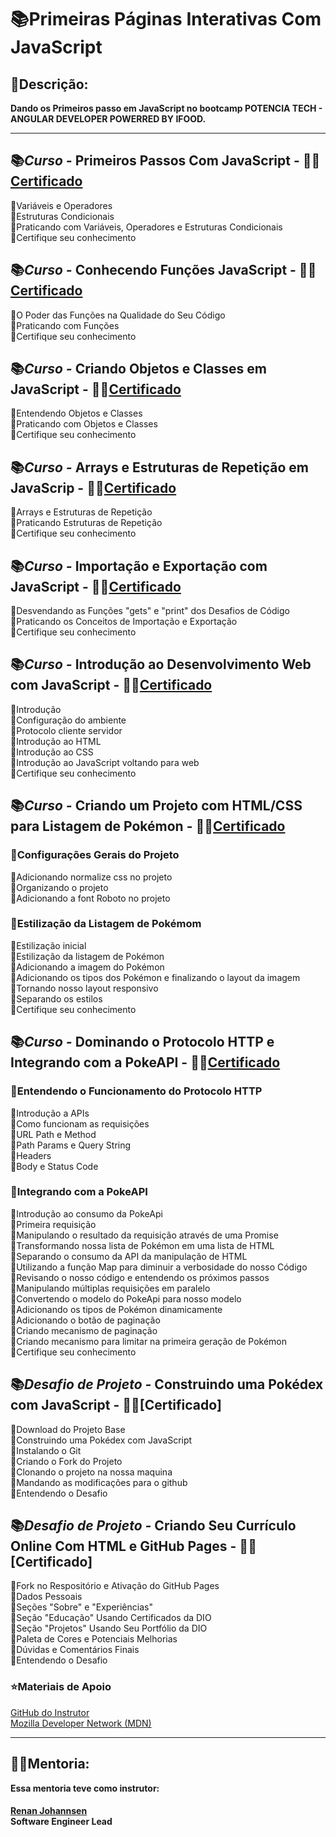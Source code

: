 # 📚Primeiras Páginas Interativas Com JavaScript

## 👀Descrição:
<b>
Dando os Primeiros passo em JavaScript no bootcamp POTENCIA TECH - ANGULAR DEVELOPER POWERRED BY IFOOD.
</b>   

____________________________
## 📚<i>Curso -</i> Primeiros Passos Com JavaScript - 👨‍🎓[Certificado](https://github.com/jhon-lenon/Potencia-Tech-Angular-Developer-Powered-by-iFood/tree/main/02-Primeiras_Paginas_Interativas_com_JavaScript/Certificados/01-Primeiros_Passos_Com_JavaScript)
🔹Variáveis e Operadores  
🔹Estruturas Condicionais  
🔹Praticando com Variáveis, Operadores e Estruturas Condicionais  
🔸Certifique seu conhecimento  

## 📚<i>Curso -</i> Conhecendo Funções JavaScript - 👨‍🎓[Certificado](https://github.com/jhon-lenon/Potencia-Tech-Angular-Developer-Powered-by-iFood/tree/main/02-Primeiras_Paginas_Interativas_com_JavaScript/Certificados/02_Conhecendo_Fun%C3%A7%C3%B5es_JavaScript)  
🔹O Poder das Funções na Qualidade do Seu Código  
🔹Praticando com Funções  
🔸Certifique seu conhecimento   

## 📚<i>Curso -</i> Criando Objetos e Classes em JavaScript - 👨‍🎓[Certificado](https://github.com/jhon-lenon/Potencia-Tech-Angular-Developer-Powered-by-iFood/tree/main/02-Primeiras_Paginas_Interativas_com_JavaScript/Certificados/03-Criando_Objeto_e_Classes_com_JavaScript)   
🔹Entendendo Objetos e Classes  
🔹Praticando com Objetos e Classes  
🔸Certifique seu conhecimento  

## 📚<i>Curso -</i> Arrays e Estruturas de Repetição em JavaScrip - 👨‍🎓[Certificado](https://github.com/jhon-lenon/Potencia-Tech-Angular-Developer-Powered-by-iFood/tree/main/02-Primeiras_Paginas_Interativas_com_JavaScript/Certificados/04-Arrays_Estruturas_de_Repeti%C3%A7%C3%A3o_em_JavaScrip)  
🔹Arrays e Estruturas de Repetição  
🔹Praticando Estruturas de Repetição  
🔸Certifique seu conhecimento  

## 📚<i>Curso -</i> Importação e Exportação com JavaScript - 👨‍🎓[Certificado](https://github.com/jhon-lenon/Potencia-Tech-Angular-Developer-Powered-by-iFood/tree/main/02-Primeiras_Paginas_Interativas_com_JavaScript/Certificados/05-Importa%C3%A7%C3%A3o_e_Exporta%C3%A7%C3%A3o_com_JavaScript)  
🔹Desvendando as Funções "gets" e "print" dos Desafios de Código  
🔹Praticando os Conceitos de Importação e Exportação  
🔸Certifique seu conhecimento  

## 📚<i>Curso -</i> Introdução ao Desenvolvimento Web com JavaScript - 👨‍🎓[Certificado](https://github.com/jhon-lenon/Potencia-Tech-Angular-Developer-Powered-by-iFood/tree/main/02-Primeiras_Paginas_Interativas_com_JavaScript/Certificados/06-Introducao_ao_Desenvolvimento_Web_com_JavaScript)  
🔹Introdução  
🔹Configuração do ambiente  
🔹Protocolo cliente servidor  
🔹Introdução ao HTML  
🔹Introdução ao CSS  
🔹Introdução ao JavaScript voltando para web   
🔸Certifique seu conhecimento  

## 📚<i>Curso -</i> Criando um Projeto com HTML/CSS para Listagem de Pokémon - 👨‍🎓[Certificado](https://github.com/jhon-lenon/Potencia-Tech-Angular-Developer-Powered-by-iFood/tree/main/02-Primeiras_Paginas_Interativas_com_JavaScript/Certificados/07-Criando_um_Projento_com_HTML_e_CSS_para_Listagem_de_Pokemon)   
### 🔺Configurações Gerais do Projeto  
🔹Adicionando normalize css no projeto  
🔹Organizando o projeto  
🔹Adicionando a font Roboto no projeto  

### 🔺Estilização da Listagem de Pokémom  
🔹Estilização inicial  
🔹Estilização da listagem de Pokémon  
🔹Adicionando a imagem do Pokémon  
🔹Adicionando os tipos dos Pokémon e finalizando o layout da imagem  
🔹Tornando nosso layout responsivo  
🔹Separando os estilos  
🔸Certifique seu conhecimento  

## 📚<i>Curso -</i> Dominando o Protocolo HTTP e Integrando com a PokeAPI - 👨‍🎓[Certificado](https://github.com/jhon-lenon/Potencia-Tech-Angular-Developer-Powered-by-iFood/tree/main/02-Primeiras_Paginas_Interativas_com_JavaScript/Certificados/08-Dominando_o_Protocolo_HTML_e_Integrando_com_a_PokeAPI)    
### 🔺Entendendo o Funcionamento do Protocolo HTTP  
🔹Introdução a APIs  
🔹Como funcionam as requisições  
🔹URL Path e Method  
🔹Path Params e Query String  
🔹Headers  
🔹Body e Status Code  

### 🔺Integrando com a PokeAPI  
🔹Introdução ao consumo da PokeApi  
🔹Primeira requisição  
🔹Manipulando o resultado da requisição através de uma Promise  
🔹Transformando nossa lista de Pokémon em uma lista de HTML  
🔹Separando o consumo da API da manipulação de HTML  
🔹Utilizando a função Map para diminuir a verbosidade do nosso Código  
🔹Revisando o nosso código e entendendo os próximos passos  
🔹Manipulando múltiplas requisições em paralelo  
🔹Convertendo o modelo do PokeApi para nosso modelo  
🔹Adicionando os tipos de Pokémon dinamicamente  
🔹Adicionando o botão de paginação  
🔹Criando mecanismo de paginação  
🔹Criando mecanismo para limitar na primeira geração de Pokémon  
🔸Certifique seu conhecimento  

## 📚<i>Desafio de Projeto -</i> Construindo uma Pokédex com JavaScript - 👨‍🎓[Certificado]  
🔹Download do Projeto Base  
🔹Construindo uma Pokédex com JavaScript  
🔹Instalando o Git  
🔹Criando o Fork do Projeto  
🔹Clonando o projeto na nossa maquina  
🔹Mandando as modificações para o github  
🔹Entendendo o Desafio  

## 📚<i>Desafio de Projeto -</i> Criando Seu Currículo Online Com HTML e GitHub Pages - 👨‍🎓[Certificado]  
🔹Fork no Respositório e Ativação do GitHub Pages  
🔹Dados Pessoais  
🔹Seções "Sobre" e "Experiências"  
🔹Seção "Educação" Usando Certificados da DIO  
🔹Seção "Projetos" Usando Seu Portfólio da DIO  
🔹Paleta de Cores e Potenciais Melhorias  
🔹Dúvidas e Comentários Finais  
🔹Entendendo o Desafio  













### ⭐️Materiais de Apoio  
[GitHub do Instrutor](https://github.com/digitalinnovationone/javascript-developer-m1)  
[Mozilla Developer Network (MDN)](https://developer.mozilla.org/pt-BR/docs/Learn/Getting_started_with_the_web)  

_____________________________  
## <b>👨‍🏫Mentoria:  
Essa mentoria teve como instrutor:  

####  
[Renan Johannsen](https://www.linkedin.com/in/renanjpaula/ "renanjpaula")  
Software Engineer Lead   
</b>